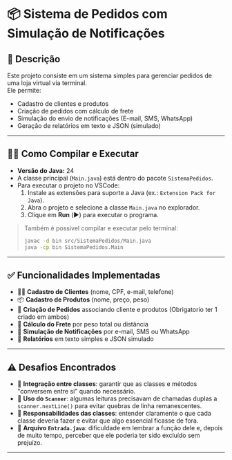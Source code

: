 # 📦 Sistema de Pedidos com Simulação de Notificações

## 📜 Descrição
Este projeto consiste em um sistema simples para gerenciar pedidos de uma loja virtual via terminal.  
Ele permite:
- Cadastro de clientes e produtos
- Criação de pedidos com cálculo de frete
- Simulação do envio de notificações (E-mail, SMS, WhatsApp)
- Geração de relatórios em texto e JSON (simulado)

---

## 🧑‍💻 Como Compilar e Executar
- **Versão do Java:** 24
- A classe principal (`Main.java`) está dentro do pacote `SistemaPedidos`.
- Para executar o projeto no VSCode:
  1. Instale as extensões para suporte a Java (ex.: `Extension Pack for Java`).
  2. Abra o projeto e selecione a classe `Main.java` no explorador.
  3. Clique em **Run** (▶️) para executar o programa.

> Também é possível compilar e executar pelo terminal:
> ```bash
> javac -d bin src/SistemaPedidos/Main.java
> java -cp bin SistemaPedidos.Main
> ```

---

## ✅ Funcionalidades Implementadas
- 🧑‍💼 **Cadastro de Clientes** (nome, CPF, e-mail, telefone)
- 📦 **Cadastro de Produtos** (nome, preço, peso)
- 🧾 **Criação de Pedidos** associando cliente e produtos (Obrigatorio ter 1 criado em ambos)
- 🚚 **Cálculo do Frete** por peso total ou distância
- 🔔 **Simulação de Notificações** por e-mail, SMS ou WhatsApp
- 📝 **Relatórios** em texto simples e JSON simulado

---

## ⚠️ Desafios Encontrados
- 🔗 **Integração entre classes**: garantir que as classes e métodos "conversem entre si" quando necessário.
- 🐛 **Uso do `Scanner`**: algumas leituras precisavam de chamadas duplas a `scanner.nextLine()` para evitar quebras de linha remanescentes.
- 🧠 **Responsabilidades das classes**: entender claramente o que cada classe deveria fazer e evitar que algo essencial ficasse de fora.
- 📂 **Arquivo `Entrada.java`**: dificuldade em lembrar a função dele e, depois de muito tempo, perceber que ele poderia ter sido excluído sem prejuízo.

---
